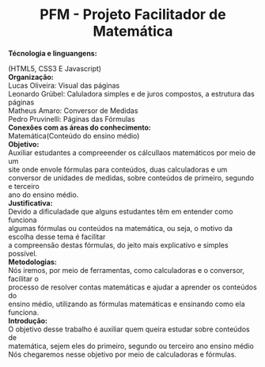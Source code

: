 
<h1 align="center">
    PFM - Projeto Facilitador de Matemática
</h1>


<b>
    Técnologia e linguangens:
</b>

 (HTML5, CSS3 E Javascript) 
<br>
<b>
    Organização:
</b> 
<br>
Lucas Oliveira: Visual das páginas
<br>
Leonardo Grübel: Caluladora simples e de juros compostos, a estrutura das páginas
<br>
Matheus Amaro: Conversor de Medidas
<br>
Pedro Pruvinelli: Páginas das Fórmulas
<br>
<b>
Conexões com as áreas do conhecimento:
</b>
<br>
Matemática(Conteúdo do ensino médio)
<br>
<b>
Objetivo:
</b>
<br>
Auxiliar estudantes a compreeender os cálcullaos matemáticos por meio de um
<br>
site onde envole fórmulas para conteúdos, duas calculadoras e um 
<br>
conversor de unidades de medidas, sobre conteúdos de primeiro, segundo e terceiro
<br>
ano do ensino médio. 
<br>
<b>
Justificativa:
</b>
<br>
Devido a dificuladade que alguns estudantes têm em entender como funciona
<br>
algumas fórmulas ou conteúdos na matemática, ou seja, o motivo da escolha desse tema é facilitar
<br>
a compreensão destas fórmulas, do jeito mais explicativo e simples possível.
<br>
<b>
Metodologias:
</b>
<br>
Nós iremos, por meio de ferramentas, como calculadoras e o conversor, facilitar o 
<br>
processo de resolver contas matemáticas e ajudar a aprender os conteúdos do
<br>
ensino médio, utilizando as fórmulas matemáticas e ensinando como ela funciona.
<br>
<b>
Introdução:
</b>
<br>
O objetivo desse trabalho é auxiliar quem queira estudar sobre conteúdos de 
<br>
matemática, sejem eles do primeiro, segundo ou terceiro ano ensino médio
<br>
Nós chegaremos nesse objetivo por meio de calculadoras e fórmulas. 





